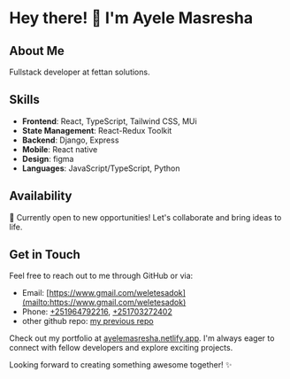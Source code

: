 # Hey there! 👋 I'm Ayele Masresha

## About Me
Fullstack developer at fettan solutions.

## Skills

- **Frontend**: React, TypeScript, Tailwind CSS, MUi
- **State Management**: React-Redux Toolkit
- **Backend**: Django, Express
- **Mobile**: React native
- **Design**: figma
- **Languages**: JavaScript/TypeScript, Python

## Availability

🌟 Currently open to new opportunities! Let's collaborate and bring ideas to life.

## Get in Touch

Feel free to reach out to me through GitHub or via:
- Email: [https://www.gmail.com/weletesadok](mailto:https://www.gmail.com/weletesadok)
- Phone: [+251964792216](tel:+251964792216), [+251703272402](tel:+251703272402)
- other github repo: [my previous repo](https://www.github.com/ayelemas777)

Check out my portfolio at [ayelemasresha.netlify.app](https://ayelemasresha.netlify.app). I'm always eager to connect with fellow developers and explore exciting projects.

Looking forward to creating something awesome together! ✨
